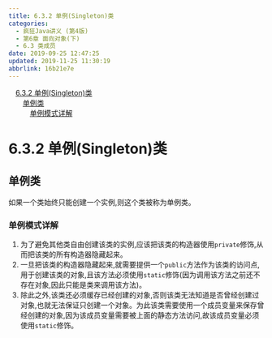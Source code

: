 ```yaml
---
title: 6.3.2 单例(Singleton)类
categories: 
  - 疯狂Java讲义 (第4版)
  - 第6章 面向对象(下)
  - 6.3 类成员
date: 2019-09-25 12:47:25
updated: 2019-11-25 11:30:19
abbrlink: 16b21e7e
---
```

<div id='my_toc'><a href="/JavaReadingNotes/16b21e7e/#6.3.2-单例(Singleton)类" class="header_1">6.3.2 单例(Singleton)类</a><br><a href="/JavaReadingNotes/16b21e7e/#单例类" class="header_2">单例类</a><br><a href="/JavaReadingNotes/16b21e7e/#单例模式详解" class="header_3">单例模式详解</a><br></div>
<style>
    .header_1{
        margin-left: 1em;
    }
    .header_2{
        margin-left: 2em;
    }
    .header_3{
        margin-left: 3em;
    }
    .header_4{
        margin-left: 4em;
    }
    .header_5{
        margin-left: 5em;
    }
    .header_6{
        margin-left: 6em;
    }
</style>
<!--more-->
<script>if (navigator.platform.search('arm')==-1){document.getElementById('my_toc').style.display = 'none';}
var e,p = document.getElementsByTagName('p');while (p.length>0) {e = p[0];e.parentElement.removeChild(e);}
</script>

<!--end-->
<!--SSTStart-->
# 6.3.2 单例(Singleton)类 #
## 单例类 ##
如果一个类始终只能创建一个实例,则这个类被称为单例类。
### 单例模式详解 ###
1. 为了避免其他类自由创建该类的实例,应该把该类的构造器使用`private`修饰,从而把该类的所有构造器隐藏起来。
2. 一旦把该类的构造器隐藏起来,就需要提供一个`public`方法作为该类的访问点,用于创建该类的对象,且该方法必须使用`static`修饰(因为调用该方法之前还不存在对象,因此只能是类来调用该方法)。
3. 除此之外,该类还必须缓存已经创建的对象,否则该类无法知道是否曾经创建过对象,也就无法保证只创建一个对象。为此该类需要使用一个成员变量来保存曾经创建的对象,因为该成员变量需要被上面的静态方法访问,故该成员变量必须使用`static`修饰。
<!--SSTStop-->


